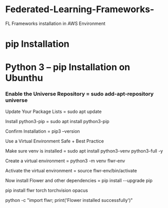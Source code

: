 # Federated-Learning-Frameworks-
FL Frameworks installation in AWS Environment 

# pip Installation

# Python 3 – pip Installation on Ubunthu

### Enable the Universe Repository = sudo add-apt-repository universe

Update Your Package Lists = sudo apt update

Install python3-pip = sudo apt install python3-pip

Confirm Installation = pip3 –version

Use a Virtual Environment Safe + Best Practice

Make sure venv is installed = sudo apt install python3-venv python3-full -y

Create a virtual environment = python3 -m venv flwr-env

Activate the virtual environment = source flwr-env/bin/activate

Now install Flower and other dependencies = pip install --upgrade pip

pip install flwr torch torchvision opacus

python -c "import flwr; print('Flower installed successfully')"
